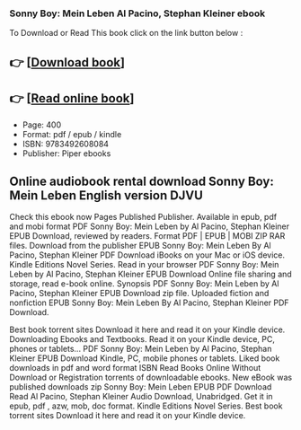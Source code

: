 ### Sonny Boy: Mein Leben Al Pacino, Stephan Kleiner ebook

To Download or Read This book click on the link button below :

## 👉  [**[Download book](http://filesbooks.info/download.php?group=book&from=github.com&id=718917&lnk=1066 "Download book")**]

## 👉  [**[Read online book](http://filesbooks.info/download.php?group=book&from=github.com&id=718917&lnk=1066 "Read online book")**]


* Page: 400
* Format: pdf / epub / kindle
* ISBN: 9783492608084
* Publisher: Piper ebooks



## Online audiobook rental download Sonny Boy: Mein Leben English version DJVU


Check this ebook now Pages Published Publisher. Available in epub, pdf and mobi format PDF Sonny Boy: Mein Leben by Al Pacino, Stephan Kleiner EPUB Download, reviewed by readers. Format PDF | EPUB | MOBI ZIP RAR files. Download from the publisher EPUB Sonny Boy: Mein Leben By Al Pacino, Stephan Kleiner PDF Download iBooks on your Mac or iOS device. Kindle Editions Novel Series. Read in your browser PDF Sonny Boy: Mein Leben by Al Pacino, Stephan Kleiner EPUB Download Online file sharing and storage, read e-book online. Synopsis PDF Sonny Boy: Mein Leben by Al Pacino, Stephan Kleiner EPUB Download zip file. Uploaded fiction and nonfiction EPUB Sonny Boy: Mein Leben By Al Pacino, Stephan Kleiner PDF Download.

Best book torrent sites Download it here and read it on your Kindle device. Downloading Ebooks and Textbooks. Read it on your Kindle device, PC, phones or tablets... PDF Sonny Boy: Mein Leben by Al Pacino, Stephan Kleiner EPUB Download Kindle, PC, mobile phones or tablets. Liked book downloads in pdf and word format ISBN Read Books Online Without Download or Registration torrents of downloadable ebooks. New eBook was published downloads zip Sonny Boy: Mein Leben EPUB PDF Download Read Al Pacino, Stephan Kleiner Audio Download, Unabridged. Get it in epub, pdf , azw, mob, doc format. Kindle Editions Novel Series. Best book torrent sites Download it here and read it on your Kindle device.





